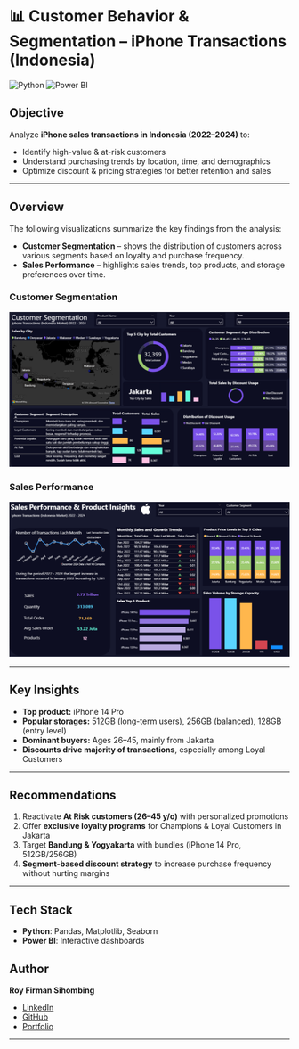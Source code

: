 # 📊 Customer Behavior & Segmentation – iPhone Transactions (Indonesia)

![Python](https://img.shields.io/badge/Python-3.8%2B-blue.svg)
![Power BI](https://img.shields.io/badge/Power%20BI-Dashboard-yellow)

## Objective
Analyze **iPhone sales transactions in Indonesia (2022–2024)** to:
- Identify high-value & at-risk customers  
- Understand purchasing trends by location, time, and demographics  
- Optimize discount & pricing strategies for better retention and sales  

---

## Overview
The following visualizations summarize the key findings from the analysis:
- **Customer Segmentation** – shows the distribution of customers across various segments based on loyalty and purchase frequency.  
- **Sales Performance** – highlights sales trends, top products, and storage preferences over time.  

### Customer Segmentation
![Customer Segmentation](image/Customer%20Segmentation.png)

### Sales Performance
![Sales Performance](image/Sales%20Peformance.png)

---

## Key Insights
- **Top product:** iPhone 14 Pro  
- **Popular storages:** 512GB (long-term users), 256GB (balanced), 128GB (entry level)  
- **Dominant buyers:** Ages 26–45, mainly from Jakarta  
- **Discounts drive majority of transactions**, especially among Loyal Customers  

---

## Recommendations
1. Reactivate **At Risk customers (26–45 y/o)** with personalized promotions  
2. Offer **exclusive loyalty programs** for Champions & Loyal Customers in Jakarta  
3. Target **Bandung & Yogyakarta** with bundles (iPhone 14 Pro, 512GB/256GB)  
4. **Segment-based discount strategy** to increase purchase frequency without hurting margins  

---

## Tech Stack
- **Python**: Pandas, Matplotlib, Seaborn  
- **Power BI**: Interactive dashboards  

## Author
**Roy Firman Sihombing**  
- [LinkedIn](https://www.linkedin.com/in/roy-firman-sihombing)  
- [GitHub](https://github.com/Roysihombing)  
- [Portfolio](https://roy-firman-sihombing.free.nf)  

---
